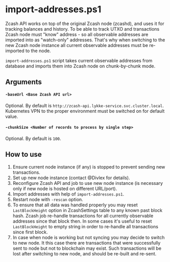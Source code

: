 # import-addresses.ps1

Zcash API works on top of the original Zcash node (zcashd), and uses it for tracking balances and history. 
To be able to track UTXO and transactions Zcash node must "know" address - so all observable addresses are imported into as "watch-only" addresses.
That's why when switching to the new Zcash node instance all current observable addresses must be re-imported to the node.

`import-addresses.ps1` script takes current observable addresses from database and imports them into Zcash node on chunk-by-chunk mode.

## Arguments

#### `-baseUrl <Base Zcash API url>`

Optional. By default is `http://zcash-api.lykke-service.svc.cluster.local`. Kubernetes VPN to the proper environment must be switched on for default value. 

#### `-chunkSize <Number of records to process by single step>`

Optional. By default is `100`.

## How to use

1. Ensure current node instance (if any) is stopped to prevent sending new transactions.
2. Set up new node instance (contact @Divlex for details).
3. Reconfigure Zcash API and job to use new node instance (is necessary only if new node is hosted on different URL/port).
4. Import addresses with help of `import-addresses.ps1`.
5. Restart node with `-rescan` option.
6. To ensure that all data was handled properly you may reset `LastBlockHeight` option in ZcashSettings table to any known past block hash.
   Zcash job re-handle transactions for all currently observable addresses since that block then.
   In some cases it's useful to reset `LastBlockHeight` to empty string in order to re-handle all transactions since first block.
7. In case when node is working but not syncing you may decide to switch to new node.
   It this case there are transactions that were successfully sent to node but not to blockchain may exist. Such transactions will be lost after switching to new node, and should be re-built and re-sent.